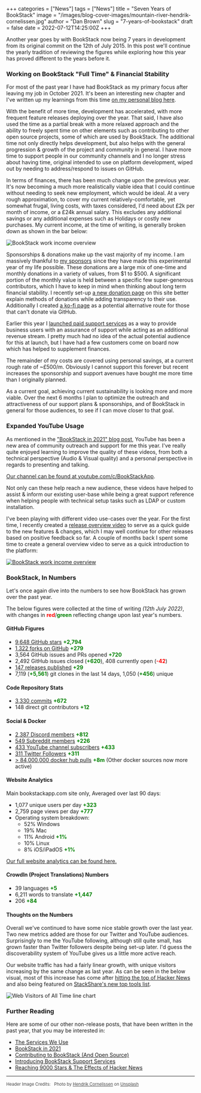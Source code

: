 +++
categories = ["News"]
tags = ["News"]
title = "Seven Years of BookStack"
image = "/images/blog-cover-images/mountain-river-hendrik-cornelissen.jpg"
author = "Dan Brown"
slug = "7-years-of-bookstack"
draft = false
date = 2022-07-12T14:25:00Z
+++

Another year goes by with BookStack now being 7 years in development from its
original commit on the 12th of July 2015. In this post we'll continue the yearly
tradition of reviewing the figures while exploring how this year has proved different
to the years before it.

### Working on BookStack "Full Time" & Financial Stability

For most of the past year I have had BookStack as my primary focus after leaving my job in October 2021.
It's been an interesting new chapter and I've written up my learnings from this time [on my personal blog here](https://danb.me/blog/posts/lessons-from-working-for-myself/).

With the benefit of more time, development has accelerated, with more frequent feature releases deploying over the year. That said, I have also used the time as a partial break with a more relaxed approach and the ability to freely spent time on other elements such as contributing to other open source projects, some of which are used by BookStack. The additional time not only directly helps development, but also helps with the general progression & growth of the project and community in general. I have more time to support people in our community channels and I no longer stress about having time, original intended to use on platform development, wiped out by needing to address/respond to issues on GitHub.

In terms of finances, there has been much change upon the previous year. It's now becoming a much more
realistically viable idea that I could continue without needing to seek new employment, which would be ideal.
At a very rough approximation, to cover my current relatively-comfortable, yet somewhat frugal, living costs, with taxes considered, I'd need about £2k per month of income, or a £24k annual salary. This excludes any additional savings or any additional expenses such as Holidays or costly new purchases. My current income, at the time of writing, is generally broken down as shown in the bar below:

![BookStack work income overview](/images/2022/07/income-overview.png)

Sponsorships & donations make up the vast majority of my income. I am massively thankful to [my sponsors](https://github.com/sponsors/ssddanbrown) since they have made this experimental year of my life possible. 
These donations are a large mix of one-time and monthly donations in a variety of values, from $1 to $500. 
A significant portion of the monthly value is held between a specific few super-generous contributors, which I have to keep in mind when thinking about long term financial stability. I recently set-up [a new donation page](/donate/) on this site better explain methods of donations while adding transparency to their use. Additionally I created [a ko-fi page](https://ko-fi.com/ssddanbrown) as a potential alternative route for those that can't donate via GitHub.

Earlier this year I [launched paid support services](https://www.bookstackapp.com/blog/bookstack-support-services/) as a way to provide business users with an assurance of support while acting as an additional revenue stream. I pretty much had no idea of the actual potential audience for this at launch, but I have had a few customers come on board now which has helped to supplement finances.

The remainder of my costs are covered using personal savings, at a current rough rate of ~£500/m.
Obviously I cannot support this forever but recent increases the sponsorship and support avenues have bought me more time than I originally planned.

As a current goal, achieving current sustainability is looking more and more viable. 
Over the next 6 months I plan to optimize the outreach and attractiveness of our support plans & sponsorships, and of BookStack in general for those audiences, to see if I can move closer to that goal. 

### Expanded YouTube Usage

As mentioned in the ["BookStack in 2021" blog post](https://www.bookstackapp.com/blog/bookstack-in-2021/#youtube-videos), YouTube has been a new area of community outreach and support for me this year. 
I've really quite enjoyed learning to improve the quality of these videos, from both a technical perspective (Audio & Visual quality) and a personal perspective in regards to presenting and talking.

[Our channel can be found at youtube.com/c/BookStackApp](https://www.youtube.com/c/BookStackApp).

Not only can these help reach a new audience, these videos have helped to assist & inform our existing user-base while being a great support reference when helping people with technical setup tasks such as LDAP or custom installation.

I've been playing with different video use-cases over the year. For the first time, I recently created a [release overview video](https://www.youtube.com/watch?v=fUUg66Zypgg) to serve as a quick guide to the new features & changes, which I may well continue for other releases based on positive feedback so far. A couple of months back I spent some time to create a general overview video to serve as a quick introduction to the platform:

[![BookStack work income overview](/images/2022/07/welcome-to-bookstack-video.jpg)](https://www.youtube.com/watch?v=XBrqKRqt0lY)

### BookStack, In Numbers

Let's once again dive into the numbers to see how BookStack has grown over the past year.

The below figures were collected at the time of writing *(12th July 2022)*, with changes in <strong style="color:red;">red</strong>/<strong style="color:green;">green</strong> reflecting change upon last year's numbers.

#### GitHub Figures

- [9,648 GitHub stars](https://github.com/BookStackApp/BookStack/stargazers) <strong style="color: green;">+2,794</strong>
- [1,322 forks on GitHub](https://github.com/BookStackApp/BookStack/network/members) <strong style="color: green;">+279</strong>
- 3,564 GitHub issues and PRs opened <strong style="color: green;">+720</strong>
- 2,492 GitHub issues closed (<strong style="color: green;">+620</strong>), 408 currently open (<strong style="color: red;">-42</strong>)
- [147 releases published](https://github.com/BookStackApp/BookStack/releases) <strong style="color: green;">+29</strong>
- 7,119 (<strong style="color: green;">+5,561</strong>) git clones in the last 14 days, 1,050 (<strong style="color: green;">+456</strong>) unique

#### Code Repository Stats

- [3,330 commits](https://github.com/BookStackApp/BookStack/commits/development) <strong style="color: green;">+672</strong>
- 148 direct git contributors <strong style="color: green;">+12</strong>

#### Social & Docker

- [2,387 Discord members](https://discord.gg/ztkBqR2) <strong style="color: green;">+812</strong>
- [549 Subreddit members](https://www.reddit.com/r/BookStack/) <strong style="color: green;">+226</strong>
- [433 YouTube channel subscribers](https://www.youtube.com/c/BookStackApp) <strong style="color: green;">+433</strong>
- [311 Twitter Followers](https://twitter.com/bookstack_app) <strong style="color: green;">+311</strong>
- [> 84,000,000 docker hub pulls](https://hub.docker.com/search?q=bookstack&type=image) <strong style="color: green;">+8m</strong> (Other docker sources now more active)

#### Website Analytics

Main bookstackapp.com site only, Averaged over last 90 days:

- 1,077  unique users per day <strong style="color: green;">+323</strong>
- 2,759 page views per day  <strong style="color: green;">+777</strong>
- Operating system breakdown:
    - 52% Windows
    - 19% Mac
    - 11% Android <strong style="color: green;">+1%</strong>
    - 10% Linux
    - 8% iOS/iPadOS <strong style="color: green;">+1%</strong>

[Our full website analytics can be found here.](https://analytics.bookstackapp.com/bookstackapp.com)

#### CrowdIn (Project Translations) Numbers

- 39 languages <strong style="color: green;">+5</strong>
- 6,211 words to translate <strong style="color: green;">+1,447</strong>
- 206 <strong style="color: green;">+84</strong>

#### Thoughts on the Numbers

Overall we've continued to have some nice stable growth over the last year.
Two new metrics added are those for our Twitter and YouTube audiences. 
Surprisingly to me the YouTube following, although still quite small, has grown faster than Twitter followers despite being set-up later. I'd guess the discoverability system of YouTube gives us a little more active reach.

Our website traffic has had a fairly linear growth, with unique visitors increasing by the same change as last year. As can be seen in the below visual, most of this increase has come after [hitting the top of Hacker News](https://www.bookstackapp.com/blog/9000-stars-and-the-effects-of-hacker-news/) and also being featured on [StackShare's new top tools list](https://stackshare.io/posts/top-developer-tools-2021).

![Web Visitors of All Time line chart](/images/2022/07/traffic-all-time-jul-2022.png)


### Further Reading

Here are some of our other non-release posts, that have been written in the past year, that you may be interested in:

- [The Services We Use](/blog/services-we-use/)
- [BookStack in 2021](/blog/bookstack-in-2021/)
- [Contributing to BookStack (And Open Source)](/blog/contributing-to-open-source/)
- [Introducing BookStack Support Services](/blog/bookstack-support-services/)
- [Reaching 9000 Stars & The Effects of Hacker News](/blog/9000-stars-and-the-effects-of-hacker-news/)

---
  
<span style="font-size: 0.8em;opacity:0.8;">Header Image Credits: &nbsp; <span>Photo by <a href="https://unsplash.com/@the_bracketeer?utm_source=unsplash&utm_medium=referral&utm_content=creditCopyText">Hendrik Cornelissen</a> on <a href="https://unsplash.com/s/photos/nature?utm_source=unsplash&utm_medium=referral&utm_content=creditCopyText">Unsplash</a>
  </span></span>